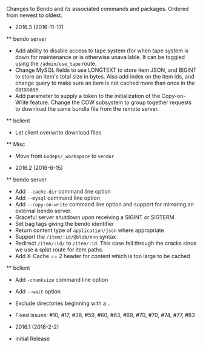 Changes to Bendo and its associated commands and packages. Ordered from newest
to oldest.

* 2016.3 (2016-11-17)

 ** bendo server

 - Add ability to disable access to tape system (for when tape system is
 down for maintenance or is otherwise unavailable. It can be toggled using
 the `/admin/use_tape` route.
 - Change MySQL fields to use LONGTEXT to store item JSON, and BIGINT to store
 an item's total size in bytes. Also add index on the item ids, and change
 query to make sure an item is not cached more than once in the database.
 - Add parameter to supply a token to the initialization of the Copy-on-Write
 feature. Change the COW subsystem to group together requests to download the
 same bundle file from the remote server.

 ** bclient

 - Let client overwrite download files

 ** Misc

 - Move from `Godeps/_workspace` to `vendor`


* 2016.2 (2016-6-15)

 ** bendo server

 - Add `--cache-dir` command line option
 - Add `--mysql` command line option
 - Add `--copy-on-write` command line option and support for mirroring an
 external bendo server.
 - Graceful server shutdown upon receiving a SIGINT or SIGTERM.
 - Set bag tags giving the bendo identifier
 - Return content type of `application/json` where appropriate
 - Support the `/item/:id/@blob/nnn` syntax
 - Redirect `/item/:id/` to `/item/:id`. This case fell through the cracks
 since we use a splat route for item paths.
 - Add X-Cache == 2 header for content which is too large to be cached

 ** bclient

 - Add `-chunksize` command line option
 - Add `--wait` option
 - Exclude directories beginning with a `.`

 - Fixed issues: #10, #17, #36, #59, #60, #63, #69, #70, #70, #74, #77, #83

* 2016.1 (2016-2-2)

 - Initial Release
